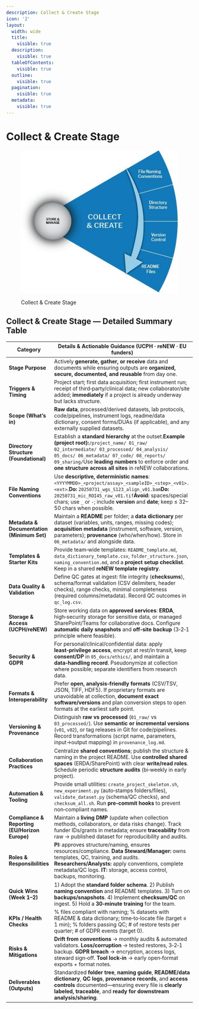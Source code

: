 ```yaml
---
description: Collect & Create Stage
icon: '2'
layout:
  width: wide
  title:
    visible: true
  description:
    visible: true
  tableOfContents:
    visible: true
  outline:
    visible: true
  pagination:
    visible: true
  metadata:
    visible: true
---
```


# Collect & Create Stage

<figure><img src="../../../.gitbook/assets/15 (1).jpeg" alt=""><figcaption><p>Collect &#x26; Create Stage</p></figcaption></figure>

## **Collect & Create Stage — Detailed Summary Table**

| **Category**                                   | **Details & Actionable Guidance (UCPH · reNEW · EU funders)**                                                                                                                                                                                                                                                   |
| ---------------------------------------------- | --------------------------------------------------------------------------------------------------------------------------------------------------------------------------------------------------------------------------------------------------------------------------------------------------------------- |
| **Stage Purpose**                              | Actively **generate, gather, or receive** data and documents while ensuring outputs are **organized, secure, documented, and reusable** from day one.                                                                                                                                                           |
| **Triggers & Timing**                          | Project start; first data acquisition; first instrument run; receipt of third‑party/clinical data; new collaborator/site added; **immediately** if a project is already underway but lacks structure.                                                                                                           |
| **Scope (What’s in)**                          | **Raw data**, processed/derived datasets, lab protocols, code/pipelines, instrument logs, readme/data dictionary, consent forms/DUAs (if applicable), and any externally supplied datasets.                                                                                                                     |
| **Directory Structure (Foundational)**         | Establish a **standard hierarchy** at the outset.**Example (project root):**`/project_name/ 01_raw/ 02_intermediate/ 03_processed/ 04_analysis/ 05_docs/ 06_metadata/ 07_code/ 08_reports/ 09_sharing/`Use **leading numbers** to enforce order and **one structure across all sites** in reNEW collaborations. |
| **File Naming Conventions**                    | Use **descriptive, deterministic names**: `<YYYYMMDD>_<project/assay>_<sampleID>_<step>_<v01>.<ext>`.**Do:** `20250731_wgs_S123_align_v01.bam`**Do:** `20250731_mic_ROI45_raw_v01.tif`**Avoid:** spaces/special chars; use `_` or `-`; include **version** and **date**; keep ≤ 32–50 chars when possible.      |
| **Metadata & Documentation (Minimum Set)**     | Maintain a **README** per folder; a **data dictionary** per dataset (variables, units, ranges, missing codes); **acquisition metadata** (instrument, software, version, parameters); **provenance** (who/when/how). Store in `06_metadata/` and alongside data.                                                 |
| **Templates & Starter Kits**                   | Provide team‑wide templates: `README_template.md`, `data_dictionary_template.csv`, `folder_structure.json`, `naming_convention.md`, and a **project setup checklist**. Keep in a shared **reNEW template registry**.                                                                                            |
| **Data Quality & Validation**                  | Define QC gates at ingest: file integrity (**checksums**), schema/format validation (CSV delimiters, header checks), range checks, minimal completeness (required columns/metadata). Record QC outcomes in `qc_log.csv`.                                                                                        |
| **Storage & Access (UCPH/reNEW)**              | Store working data on **approved services**: **ERDA**, high‑security storage for sensitive data, or managed SharePoint/Teams for collaborative docs. Configure **automatic daily snapshots** and **off‑site backup** (3‑2‑1 principle where feasible).                                                          |
| **Security & GDPR**                            | For personal/clinical/confidential data: apply **least‑privilege access**, encrypt at rest/in transit, keep **consent/DP** in `05_docs/ethics/`, and maintain a **data‑handling record**. Pseudonymize at collection where possible; separate identifiers from research data.                                   |
| **Formats & Interoperability**                 | Prefer **open, analysis‑friendly formats** (CSV/TSV, JSON, TIFF, HDF5). If proprietary formats are unavoidable at collection, **document exact software/versions** and plan conversion steps to open formats at the earliest safe point.                                                                        |
| **Versioning & Provenance**                    | Distinguish **raw vs processed** (`01_raw/` vs `03_processed/`). Use **semantic or incremental versions** (`v01`, `v02`), or tag releases in Git for code/pipelines. Record transformations (script name, parameters, input→output mapping) in `provenance_log.md`.                                             |
| **Collaboration Practices**                    | Centralize **shared conventions**; publish the structure & naming in the project README. Use **controlled shared spaces** (ERDA/SharePoint) with clear **write/read roles**. Schedule periodic **structure audits** (bi‑weekly in early project).                                                               |
| **Automation & Tooling**                       | Provide small utilities: `create_project_skeleton.sh`, `new_experiment.py` (auto‑stamps folders/files), `validate_dataset.py` (schema/QC checks), and `checksum_all.sh`. Run **pre‑commit hooks** to prevent non‑compliant names.                                                                               |
| **Compliance & Reporting (EU/Horizon Europe)** | Maintain a **living DMP** (update when collection methods, collaborators, or data risks change). Track funder IDs/grants in metadata; ensure **traceability** from raw → published dataset for reproducibility and audits.                                                                                      |
| **Roles & Responsibilities**                   | **PI:** approves structure/naming, ensures resources/compliance. **Data Steward/Manager:** owns templates, QC, training, and audits. **Researchers/Analysts:** apply conventions, complete metadata/QC logs. **IT:** storage, access control, backups, monitoring.                                              |
| **Quick Wins (Week 1–2)**                      | 1) Adopt the **standard folder schema**. 2) Publish **naming convention** and README templates. 3) Turn on **backups/snapshots**. 4) Implement **checksum/QC** on ingest. 5) Hold a **30‑minute training** for the team.                                                                                        |
| **KPIs / Health Checks**                       | % files compliant with naming; % datasets with README & data dictionary; time‑to‑locate file (target ≤ 1 min); % folders passing QC; # of restore tests per quarter; # of GDPR events (target 0).                                                                                                               |
| **Risks & Mitigations**                        | **Drift from conventions** → monthly audits & automated validators. **Loss/corruption** → tested restores, 3‑2‑1 backup. **GDPR breach** → encryption, access logs, steward sign‑off. **Tool lock‑in** → early open‑format exports + format notes.                                                              |
| **Deliverables (Outputs)**                     | Standardized **folder tree**, **naming guide**, **README/data dictionary**, **QC logs**, **provenance records**, and **access controls** documented—ensuring every file is **clearly labeled, traceable**, and **ready for downstream analysis/sharing**.                                                       |



